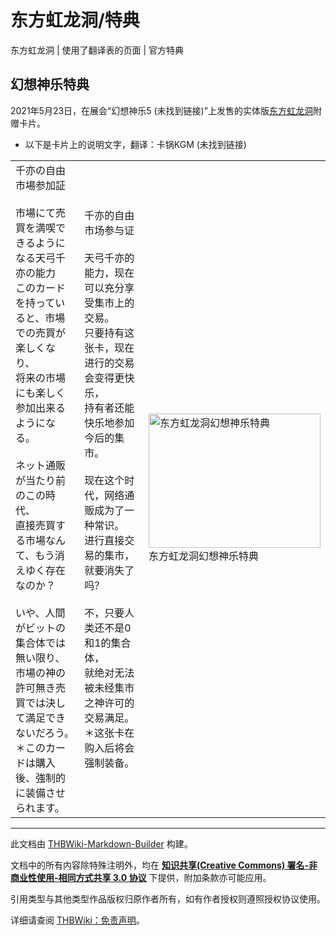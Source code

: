 # 东方虹龙洞/特典

<!-- source html: G:\repos\THBWiki-Markdown-Builder\THBWikiMarkdown\Temp\main\3\3e\ns0%3A%E4%B8%9C%E6%96%B9%E8%99%B9%E9%BE%99%E6%B4%9E%2F%E7%89%B9%E5%85%B8.html -->

东方虹龙洞 | 使用了翻译表的页面 | 官方特典


## 幻想神乐特典
  
2021年5月23日，在展会“幻想神乐5 (未找到链接)”上发售的实体版[东方虹龙洞](./东方虹龙洞.md)附赠卡片。
  

- 以下是卡片上的说明文字，翻译：卡锅KGM (未找到链接)


<table><tbody><tr class="tt-manual-content" id="幻想神乐特典-1" data-pos="&#91;&quot;\u5e7b\u60f3\u795e\u4e50\u7279\u5178&quot;,1&#93;"><td class="tt-jam" lang="ja"><div class="poem">千亦の自由市場参加証<br><br>市場にて売買を満喫できるようになる天弓千亦の能力<br>このカードを持っていると、市場での売買が楽しくなり、<br>将来の市場にも楽しく参加出来るようになる。<br><br>ネット通販が当たり前のこの時代、<br>直接売買する市場なんて、もう消えゆく存在なのか？<br><br>いや、人間がビットの集合体では無い限り、<br>市場の神の許可無き売買では決して満足できないだろう。<br>＊このカードは購入後、強制的に装備させられます。</div></td><td class="tt-zhm" lang="zh"><div class="poem">千亦的自由市场参与证<br><br>天弓千亦的能力，现在可以充分享受集市上的交易。<br>只要持有这张卡，现在进行的交易会变得更快乐，<br>持有者还能快乐地参加今后的集市。<br><br>现在这个时代，网络通贩成为了一种常识。<br>进行直接交易的集市，就要消失了吗？<br><br>不，只要人类还不是0和1的集合体，<br>就绝对无法被未经集市之神许可的交易满足。<br>＊这张卡在购入后将会强制装备。</div></td><td rowspan="1" class="tt-pic" lang="zh"><div class="poem"><a href="./文件-东方虹龙洞幻想神乐特典.jpg.md" class="image" title="东方虹龙洞幻想神乐特典"><img alt="东方虹龙洞幻想神乐特典" src="https://upload.thwiki.cc/thumb/c/cc/%E4%B8%9C%E6%96%B9%E8%99%B9%E9%BE%99%E6%B4%9E%E5%B9%BB%E6%83%B3%E7%A5%9E%E4%B9%90%E7%89%B9%E5%85%B8.jpg/275px-%E4%B8%9C%E6%96%B9%E8%99%B9%E9%BE%99%E6%B4%9E%E5%B9%BB%E6%83%B3%E7%A5%9E%E4%B9%90%E7%89%B9%E5%85%B8.jpg" decoding="async" loading="lazy" width="275" height="215" srcset="https://upload.thwiki.cc/thumb/c/cc/%E4%B8%9C%E6%96%B9%E8%99%B9%E9%BE%99%E6%B4%9E%E5%B9%BB%E6%83%B3%E7%A5%9E%E4%B9%90%E7%89%B9%E5%85%B8.jpg/413px-%E4%B8%9C%E6%96%B9%E8%99%B9%E9%BE%99%E6%B4%9E%E5%B9%BB%E6%83%B3%E7%A5%9E%E4%B9%90%E7%89%B9%E5%85%B8.jpg 1.5x, https://upload.thwiki.cc/thumb/c/cc/%E4%B8%9C%E6%96%B9%E8%99%B9%E9%BE%99%E6%B4%9E%E5%B9%BB%E6%83%B3%E7%A5%9E%E4%B9%90%E7%89%B9%E5%85%B8.jpg/550px-%E4%B8%9C%E6%96%B9%E8%99%B9%E9%BE%99%E6%B4%9E%E5%B9%BB%E6%83%B3%E7%A5%9E%E4%B9%90%E7%89%B9%E5%85%B8.jpg 2x" data-file-width="3684" data-file-height="2876"></a><br>东方虹龙洞幻想神乐特典</div></td></tr></tbody></table>


  
  

  





---

此文档由 [THBWiki-Markdown-Builder](https://github.com/Delsin-Yu/THBWiki-Markdown-Builder) 构建。

文档中的所有内容除特殊注明外，均在 [**知识共享(Creative Commons) 署名-非商业性使用-相同方式共享 3.0 协议**](https://creativecommons.org/licenses/by-sa/3.0/deed.zh-hans) 下提供，附加条款亦可能应用。

引用类型与其他类型作品版权归原作者所有，如有作者授权则遵照授权协议使用。

详细请查阅 [THBWiki：免责声明](https://thbwiki.cc/THBWiki:%E5%85%8D%E8%B4%A3%E5%A3%B0%E6%98%8E)。

